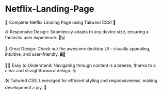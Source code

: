 # Netflix-Landing-Page

🚀 Complete Netflix Landing Page using Tailwind CSS! 🎉

🌐 Responsive Design: Seamlessly adapts to any device size, ensuring a fantastic user experience. 📱💻

🎨 Great Design: Check out the awesome desktop UI - visually appealing, intuitive, and user-friendly. 🖥️🚀

👩‍💻 Easy to Understand: Navigating through content is a breeze, thanks to a clear and straightforward design. 🤓

🛠️ Tailwind CSS: Leveraged for efficient styling and responsiveness, making development a joy. 🚀
